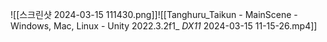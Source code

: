 ![[스크린샷 2024-03-15 111430.png]]![[Tanghuru_Taikun - MainScene - Windows, Mac, Linux - Unity 2022.3.2f1_ _DX11_ 2024-03-15 11-15-26.mp4]]